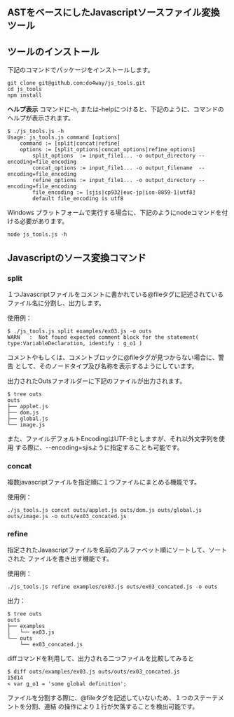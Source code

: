 ASTをベースにしたJavascriptソースファイル変換ツール
----

## ツールのインストール

下記のコマンドでパッケージをインストールします。
```
git clone git@github.com:do4way/js_tools.git
cd js_tools
npm install
```

**ヘルプ表示**
コマンドに-h, または-helpにつけると、下記のように、コマンドのヘルプが表示されます。

```
$ ./js_tools.js -h
Usage: js_tools.js command [options]
    command := [split|concat|refine]
    options := [split_options|concat_options|refine_options]
        split_options  := input_file1... -o output_directory --encoding=file_encoding
        concat_options := input_file1... -o output_filename  --encoding=file_encoding
        refine_options := input_file1... -o output_directory --encoding=file_encoding
        file_encoding := [sjis|cp932|euc-jp|iso-8859-1|utf8]
        default file_encoding is utf8
```

Windows プラットフォームで実行する場合に、下記のようにnodeコマンドを付ける必要があります。

```
node js_tools.js -h
```

## Javascriptのソース変換コマンド

### split

１つJavascriptファイルをコメントに書かれている@fileタグに記述されている
ファイル名に分割し、出力します。

使用例：
```
$ ./js_tools.js split examples/ex03.js -o outs
WARN   :  Not found expected comment block for the statement( type:VariableDeclaration, identify : g_o1 )
```
コメントやもしくは、コメントブロックに@fileタグが見つからない場合に、警告
として、そのノードタイプ及び名称を表示するようにしています。

出力されたOutsファオルダーに下記のファイルが出力されます。

```
$ tree outs
outs
├── applet.js
├── dom.js
├── global.js
└── image.js
```

また、ファイルデフォルトEncodingはUTF-8としますが、それ以外文字列を使用
する際に、--encoding=sjisように指定することも可能です。


### concat

複数javascriptファイルを指定順に１つファイルにまとめる機能です。

使用例：
```
./js_tools.js concat outs/applet.js outs/dom.js outs/global.js outs/image.js -o outs/ex03_concated.js
```


### refine

指定されたJavascriptファイルを名前のアルファベット順にソートして、ソートされた
ファイルを書き出す機能です。

使用例：
```
./js_tools.js refine examples/ex03.js outs/ex03_concated.js -o outs
```

出力：
```
$ tree outs
outs
├── examples
│   └── ex03.js
└── outs
    └── ex03_concated.js
```

diffコマンドを利用して、出力される二つファイルを比較してみると
```
$ diff outs/examples/ex03.js outs/outs/ex03_concated.js
15d14
< var g_o1 = 'some global definition';
```
ファイルを分割する際に、@fileタグを記述していないため、１つのステーテメントを分割、連結
の操作により１行が欠落することを検出可能です。
